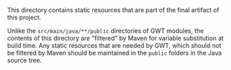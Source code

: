 This directory contains static resources that are part of the final artifact of this project.

Unlike the `src/main/java/**/public` directories of GWT modules, the contents of this directory are "filtered" by Maven for variable substitution at build time. Any static resources that are needed by GWT, which should not be filtered by Maven should be maintained in the `public` folders in the Java source tree.